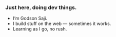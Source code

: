 ### Just here, doing dev things.
* I’m Godson Saji.  
* I build stuff on the web — sometimes it works.  
* Learning as I go, no rush.
